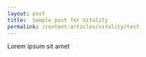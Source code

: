 ```yaml
---
layout: post
title:  Sample post for Vitality
permalink: /content-articles/vitality/test
---
```

Lorem ipsum sit amet
